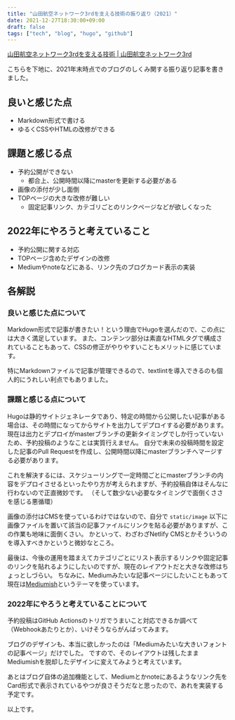```yaml
---
title: "山田航空ネットワーク3rdを支える技術の振り返り（2021）"
date: 2021-12-27T18:30:00+09:00
draft: false
tags: ["tech", "blog", "hugo", "github"]
---
```


[山田航空ネットワーク3rdを支える技術 \| 山田航空ネットワーク3rd](/note/tech-note-2021/)

こちらを下地に、2021年末時点でのブログのしくみ関する振り返り記事を書きました。

## 良いと感じた点

* Markdown形式で書ける
* ゆるくCSSやHTMLの改修ができる

## 課題と感じる点

* 予約公開ができない
  + 都合上、公開時間以降にmasterを更新する必要がある
* 画像の添付が少し面倒
* TOPページの大きな改修が難しい
  + 固定記事リンク、カテゴリごとのリンクページなどが欲しくなった

## 2022年にやろうと考えていること

* 予約公開に関する対応
* TOPページ含めたデザインの改修
* Mediumやnoteなどにある、リンク先のブログカード表示の実装

## 各解説

### 良いと感じた点について

Markdown形式で記事が書きたい！という理由でHugoを選んだので、この点には大きく満足しています。
また、コンテンツ部分は素直なHTMLタグで構成されていることもあって、CSSの修正がやりやすいこともメリットに感じています。

特にMarkdownファイルで記事が管理できるので、textlintを導入できるのも個人的にうれしい利点でもありました。

### 課題と感じる点について

Hugoは静的サイトジェネレータであり、特定の時間から公開したい記事がある場合は、その時間になってからサイトを出力してデプロイする必要があります。
現在は出力とデプロイがmasterブランチの更新タイミングでしか行っていないため、予約投稿のようなことは実質行えません。
自分で未来の投稿時間を設定した記事のPull Requestを作成し、公開時間以降にmasterブランチへマージする必要があります。

これを解決するには、スケジューリングで一定時間ごとにmasterブランチの内容をデプロイさせるといったやり方が考えられますが、予約投稿自体はそんなに行わないので正直微妙です。
（そして数少ない必要なタイミングで面倒くささを感じる悪循環）

画像の添付はCMSを使っているわけではないので、自分で `static/image` 以下に画像ファイルを置いて該当の記事ファイルにリンクを貼る必要がありますが、この作業も地味に面倒くさい。
かといって、わざわざNetlify CMSとかそういうのを導入すべきかというと微妙なところ。

最後は、今後の運用を踏まえてカテゴリごとにリスト表示するリンクや固定記事のリンクを貼れるようにしたいのですが、現在のレイアウトだと大きな改修はちょっとしづらい。
ちなみに、Mediumみたいな記事ページにしたいこともあって現在は[Mediumish](https://github.com/lgaida/mediumish-gohugo-theme)というテーマを使っています。

### 2022年にやろうと考えていることについて

予約投稿はGitHub Actionsのトリガでうまいこと対応できるか調べて（Webhookあたりとか）、いけそうならがんばってみます。

ブログのデザインも、本当に欲しかったのは「Mediumみたいな大きいフォントの記事ページ」だけでした。
ですので、そのレイアウトは残したままMediumishを脱却したデザインに変えてみようと考えています。

あとはブログ自体の追加機能として、Mediumとかnoteにあるようなリンク先をCard形式で表示されているやつが良さそうだなと思ったので、あれを実装する予定です。

以上です。
